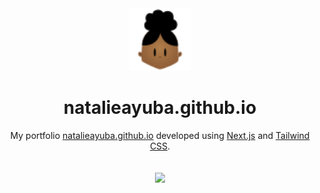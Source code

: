 <div align="center">
  <img src="https://raw.githubusercontent.com/natalieayuba/portfolio/0dedead459c1d198c9f3700d970171104ff81766/public/favicon.svg?token=ATB25THTZHPF2S7W2B5FC7TECTQKO" alt="Logo" width="100" />
  <h1>natalieayuba.github.io</h1>
  <p>My portfolio <a href="https://natalieayuba.github.io/" target="_blank">natalieayuba.github.io</a> developed using <a href="https://nextjs.org/" target="_blank">Next.js</a> and <a href="https://tailwindcss.com/" target="_blank">Tailwind CSS</a>.</p>
  <img src="https://user-images.githubusercontent.com/79933132/230687600-7837b553-3075-48e0-88e8-32eb2db0782e.png" style="margin-top: 20px" />
</div>
